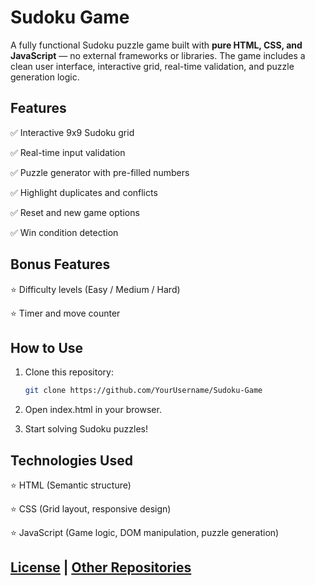 # Sudoku Game  
A fully functional Sudoku puzzle game built with **pure HTML, CSS, and JavaScript** — no external frameworks or libraries. The game includes a clean user interface, interactive grid, real-time validation, and puzzle generation logic.

## Features  
✅ Interactive 9x9 Sudoku grid  

✅ Real-time input validation  

✅ Puzzle generator with pre-filled numbers  

✅ Highlight duplicates and conflicts  

✅ Reset and new game options  

✅ Win condition detection  

## Bonus Features  
⭐ Difficulty levels (Easy / Medium / Hard)  

⭐ Timer and move counter  

## How to Use  
1. Clone this repository:  
   ```bash
   git clone https://github.com/YourUsername/Sudoku-Game
   
2. Open index.html in your browser.

3. Start solving Sudoku puzzles!

## Technologies Used

⭐ HTML (Semantic structure)

⭐ CSS (Grid layout, responsive design)

⭐ JavaScript (Game logic, DOM manipulation, puzzle generation)

## [<ins>License</ins>](https://github.com/GoldenAlwxx/Personal_Finance_Tracker/blob/main/LICENSE) | [<ins>Other Repositories</ins>](https://github.com/GoldenAlwxx?tab=repositories)
